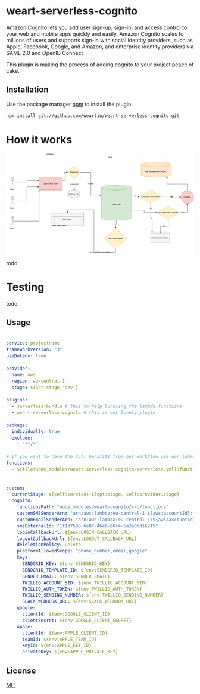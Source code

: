 # weart-serverless-cognito

Amazon Cognito lets you add user sign-up, sign-in, and access control to your web and mobile apps quickly and easily. Amazon Cognito scales to millions of users and supports sign-in with social identity providers, such as Apple, Facebook, Google, and Amazon, and enterprise identity providers via SAML 2.0 and OpenID Connect

This plugin is making the process of adding cognito to your project peace of cake.



## Installation

Use the package manager [npm](https://www.npmjs.com/) to install the plugin.

```bash
npm install git://github.com/weartio/weart-serverless-cognito.git
```


# How it works
![image description](user_pool.drawio.svg)

todo



# Testing
todo





## Usage

```yaml

service: projectname
frameworkVersion: "3"
useDotenv: true

provider:
  name: aws
  region: eu-central-1
  stage: ${opt:stage,'dev'}

plugins:
  - serverless-bundle # this to help bundling the lambda functions
  - weart-serverless-cognito # this is our lovely plugin

package:
  individually: true
  exclude:
    - "**/*"

# if you want to have the full benifits from our workflow use our labmda functions, otherwise feel free to write your own ones.
functions:
  - ${file(node_modules/weart-serverless-cognito/serverless.yml):functions}


custom:
  currentStage: ${self:service}-${opt:stage, self:provider.stage}
  cognito:
    functionsPath: "node_modules/weart-cognito/src/functions"
    customSMSSenderArn: "arn:aws:lambda:eu-central-1:${aws:accountId}:function:${self:custom.currentStage}-customSMSSender"
    customEmailSenderArn: "arn:aws:lambda:eu-central-1:${aws:accountId}:function:${self:custom.currentStage}-customEmailSender"
    smsExternalId: "1f1d7538-6e07-46e6-b0c4-5a2a0bd16215"
    loginCallbackUrl: ${env:LOGIN_CALLBACK_URL}
    logoutCallbackUrl: ${env:LOGOUT_CALLBACK_URL}
    deleletionPolicy: Delete
    platformAllowedScope: "phone_number,email,google"
    keys:
      SENDGRID_KEY: ${env:SENDGRID_KEY}
      SENDGRID_TEMPLATE_ID: ${env:SENDGRID_TEMPLATE_ID}
      SENDER_EMAIL: ${env:SENDER_EMAIL}
      TWILLIO_ACCOUNT_SID: ${env:TWILLIO_ACCOUNT_SID}
      TWILLIO_AUTH_TOKEN: ${env:TWILLIO_AUTH_TOKEN}
      TWILLIO_SENDING_NUMBER: ${env:TWILLIO_SENDING_NUMBER}
      SLACK_WEBHOOK_URL: ${env:SLACK_WEBHOOK_URL}
    google:
      clientId: ${env:GOOGLE_CLIENT_ID}
      clientSecret: ${env:GOOGLE_CLIENT_SECRET}
    apple:
      clientId: ${env:APPLE_CLIENT_ID}
      teamId: ${env:APPLE_TEAM_ID}
      keyId: ${env:APPLE_KEY_ID}
      privateKey: ${env:APPLE_PRIVATE_KEY}
```




## License
[MIT](https://choosealicense.com/licenses/mit/)